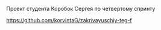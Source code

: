 Проект студента Коробок Сергея по четвертому спринту

https://github.com/korvintaG/zakrivayuschiy-teg-f